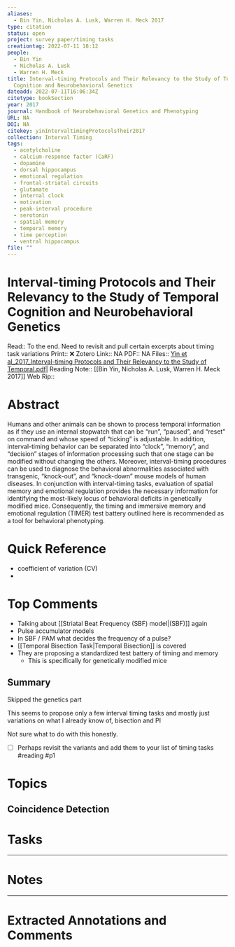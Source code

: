 ```yaml
---
aliases:
  - Bin Yin, Nicholas A. Lusk, Warren H. Meck 2017
type: citation
status: open
project: survey paper/timing tasks
creationtag: 2022-07-11 18:12
people:
  - Bin Yin
  - Nicholas A. Lusk
  - Warren H. Meck
title: Interval-timing Protocols and Their Relevancy to the Study of Temporal
  Cognition and Neurobehavioral Genetics
dateadd: 2022-07-11T16:06:34Z
citetype: bookSection
year: 2017
journal: Handbook of Neurobehavioral Genetics and Phenotyping
URL: NA
DOI: NA
citekey: yinIntervaltimingProtocolsTheir2017
collection: Interval Timing
tags:
  - acetylcholine
  - calcium-response factor (CaRF)
  - dopamine
  - dorsal hippocampus
  - emotional regulation
  - frontal-striatal circuits
  - glutamate
  - internal clock
  - motivation
  - peak-interval procedure
  - serotonin
  - spatial memory
  - temporal memory
  - time perception
  - ventral hippocampus
file: ""
---
```


# Interval-timing Protocols and Their Relevancy to the Study of Temporal Cognition and Neurobehavioral Genetics
Read:: To the end. Need to revisit and pull certain excerpts about timing task variations
Print::  ❌
Zotero Link:: NA
PDF:: NA
Files:: [Yin et al_2017_Interval-timing Protocols and Their Relevancy to the Study of Temporal.pdf](file:///home/michaelt/Insync/m@tarlton.info/Google%20Drive/06.%20Zotero/storage/ZGA6GLZV/Yin%20et%20al_2017_Interval-timing%20Protocols%20and%20Their%20Relevancy%20to%20the%20Study%20of%20Temporal.pdf)|
Reading Note:: [[Bin Yin, Nicholas A. Lusk, Warren H. Meck 2017]]
Web Rip:: 

# Abstract
Humans and other animals can be shown to process temporal information as if they use an internal stopwatch that can be “run”, “paused”, and “reset” on command and whose speed of “ticking” is adjustable. In addition, interval-timing behavior can be separated into “clock”, “memory”, and “decision” stages of information processing such that one stage can be modified without changing the others. Moreover, interval-timing procedures can be used to diagnose the behavioral abnormalities associated with transgenic, “knock-out”, and “knock-down” mouse models of human diseases. In conjunction with interval-timing tasks, evaluation of spatial memory and emotional regulation provides the necessary information for identifying the most-likely locus of behavioral deficits in genetically modified mice. Consequently, the timing and immersive memory and emotional regulation (TIMER) test battery outlined here is recommended as a tool for behavioral phenotyping.

# Quick Reference
- coefficient of variation (CV)
- 

# Top Comments
- Talking about [[Striatal Beat Frequency (SBF) model|(SBF)]] again
- Pulse accumulator models
- In SBF / PAM what decides the frequency of a pulse?
- [[Temporal Bisection Task|Temporal Bisection]] is covered
- They are proposing a standardized test battery of timing and memory 
	- This is specifically for genetically modified mice
## Summary
Skipped the genetics part

This seems to propose only a few interval timing tasks and mostly just variations on what I already know of, bisection and PI 

Not sure what to do with this honestly. 
- [ ] Perhaps revisit the variants and add them to your list of timing tasks #reading #p1 

# Topics
## Coincidence Detection
## 

# Tasks


----
# Notes


----
# Extracted Annotations and Comments